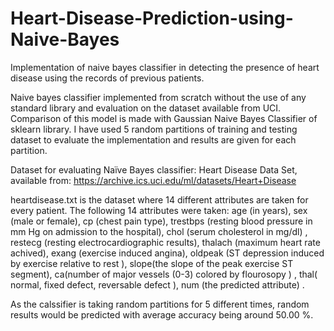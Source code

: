 # Heart-Disease-Prediction-using-Naive-Bayes
Implementation of naive bayes classifier in detecting the presence of heart disease using the records of previous patients.

Naive bayes classifier implemented from scratch without the use of any standard library and evaluation on the dataset available from UCI. Comparison of this model is made with Gaussian Naive Bayes Classifier of sklearn library. I have used 5 random partitions of training and testing dataset to evaluate the implementation and results are given for each partition.

Dataset for evaluating Naïve Bayes classifier: Heart Disease Data Set, available from: https://archive.ics.uci.edu/ml/datasets/Heart+Disease



heartdisease.txt is the dataset where 14 different attributes are taken for every patient.
The following 14 attributes were taken: age (in years), sex (male or female), cp (chest pain type), trestbps (resting blood pressure in mm Hg on admission to the hospital), chol (serum cholesterol in mg/dl) , restecg (resting electrocardiographic results), thalach (maximum heart rate achived), exang (exercise induced angina), oldpeak (ST depression induced by exercise relative to rest ), slope(the slope of the peak exercise ST segment), ca(number of major vessels (0-3) colored by flourosopy ) , thal( normal, fixed defect, reversable defect ), num (the predicted attribute) .


As the calssifier is taking random partitions for 5 different times, random results would be predicted with average accuracy being around 50.00 %.
